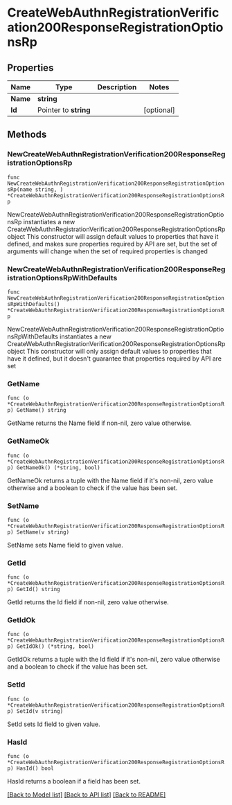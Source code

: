 # CreateWebAuthnRegistrationVerification200ResponseRegistrationOptionsRp

## Properties

Name | Type | Description | Notes
------------ | ------------- | ------------- | -------------
**Name** | **string** |  | 
**Id** | Pointer to **string** |  | [optional] 

## Methods

### NewCreateWebAuthnRegistrationVerification200ResponseRegistrationOptionsRp

`func NewCreateWebAuthnRegistrationVerification200ResponseRegistrationOptionsRp(name string, ) *CreateWebAuthnRegistrationVerification200ResponseRegistrationOptionsRp`

NewCreateWebAuthnRegistrationVerification200ResponseRegistrationOptionsRp instantiates a new CreateWebAuthnRegistrationVerification200ResponseRegistrationOptionsRp object
This constructor will assign default values to properties that have it defined,
and makes sure properties required by API are set, but the set of arguments
will change when the set of required properties is changed

### NewCreateWebAuthnRegistrationVerification200ResponseRegistrationOptionsRpWithDefaults

`func NewCreateWebAuthnRegistrationVerification200ResponseRegistrationOptionsRpWithDefaults() *CreateWebAuthnRegistrationVerification200ResponseRegistrationOptionsRp`

NewCreateWebAuthnRegistrationVerification200ResponseRegistrationOptionsRpWithDefaults instantiates a new CreateWebAuthnRegistrationVerification200ResponseRegistrationOptionsRp object
This constructor will only assign default values to properties that have it defined,
but it doesn't guarantee that properties required by API are set

### GetName

`func (o *CreateWebAuthnRegistrationVerification200ResponseRegistrationOptionsRp) GetName() string`

GetName returns the Name field if non-nil, zero value otherwise.

### GetNameOk

`func (o *CreateWebAuthnRegistrationVerification200ResponseRegistrationOptionsRp) GetNameOk() (*string, bool)`

GetNameOk returns a tuple with the Name field if it's non-nil, zero value otherwise
and a boolean to check if the value has been set.

### SetName

`func (o *CreateWebAuthnRegistrationVerification200ResponseRegistrationOptionsRp) SetName(v string)`

SetName sets Name field to given value.


### GetId

`func (o *CreateWebAuthnRegistrationVerification200ResponseRegistrationOptionsRp) GetId() string`

GetId returns the Id field if non-nil, zero value otherwise.

### GetIdOk

`func (o *CreateWebAuthnRegistrationVerification200ResponseRegistrationOptionsRp) GetIdOk() (*string, bool)`

GetIdOk returns a tuple with the Id field if it's non-nil, zero value otherwise
and a boolean to check if the value has been set.

### SetId

`func (o *CreateWebAuthnRegistrationVerification200ResponseRegistrationOptionsRp) SetId(v string)`

SetId sets Id field to given value.

### HasId

`func (o *CreateWebAuthnRegistrationVerification200ResponseRegistrationOptionsRp) HasId() bool`

HasId returns a boolean if a field has been set.


[[Back to Model list]](../README.md#documentation-for-models) [[Back to API list]](../README.md#documentation-for-api-endpoints) [[Back to README]](../README.md)


